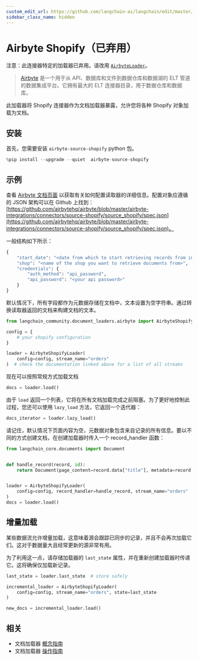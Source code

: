 ```yaml
---
custom_edit_url: https://github.com/langchain-ai/langchain/edit/master/docs/docs/integrations/document_loaders/airbyte_shopify.ipynb
sidebar_class_name: hidden
---
```


# Airbyte Shopify（已弃用）

注意：此连接器特定的加载器已弃用。请改用 [`AirbyteLoader`](/docs/integrations/document_loaders/airbyte)。

>[Airbyte](https://github.com/airbytehq/airbyte) 是一个用于从 API、数据库和文件到数据仓库和数据湖的 ELT 管道的数据集成平台。它拥有最大的 ELT 连接器目录，用于数据仓库和数据库。

此加载器将 Shopify 连接器作为文档加载器暴露，允许您将各种 Shopify 对象加载为文档。

## 安装

首先，您需要安装 `airbyte-source-shopify` python 包。

```python
%pip install --upgrade --quiet  airbyte-source-shopify
```

## 示例

查看 [Airbyte 文档页面](https://docs.airbyte.com/integrations/sources/shopify/) 以获取有关如何配置读取器的详细信息。配置对象应遵循的 JSON 架构可以在 Github 上找到：[https://github.com/airbytehq/airbyte/blob/master/airbyte-integrations/connectors/source-shopify/source_shopify/spec.json](https://github.com/airbytehq/airbyte/blob/master/airbyte-integrations/connectors/source-shopify/source_shopify/spec.json)。

一般结构如下所示：
```python
{
    "start_date": "<date from which to start retrieving records from in ISO format, e.g. 2020-10-20T00:00:00Z>",
    "shop": "<name of the shop you want to retrieve documents from>",
    "credentials": {
        "auth_method": "api_password",
        "api_password": "<your api password>"
    }
}
```

默认情况下，所有字段都作为元数据存储在文档中，文本设置为空字符串。通过转换读取器返回的文档来构建文档的文本。

```python
from langchain_community.document_loaders.airbyte import AirbyteShopifyLoader

config = {
    # your shopify configuration
}

loader = AirbyteShopifyLoader(
    config=config, stream_name="orders"
)  # check the documentation linked above for a list of all streams
```

现在可以按照常规方式加载文档

```python
docs = loader.load()
```

由于 `load` 返回一个列表，它将在所有文档加载完成之前阻塞。为了更好地控制此过程，您还可以使用 `lazy_load` 方法，它返回一个迭代器：

```python
docs_iterator = loader.lazy_load()
```

请记住，默认情况下页面内容为空，元数据对象包含来自记录的所有信息。要以不同的方式创建文档，在创建加载器时传入一个 record_handler 函数：

```python
from langchain_core.documents import Document


def handle_record(record, id):
    return Document(page_content=record.data["title"], metadata=record.data)


loader = AirbyteShopifyLoader(
    config=config, record_handler=handle_record, stream_name="orders"
)
docs = loader.load()
```

## 增量加载

某些数据流允许增量加载，这意味着源会跟踪已同步的记录，并且不会再次加载它们。这对于数据量大且经常更新的源非常有用。

为了利用这一点，请存储加载器的 `last_state` 属性，并在重新创建加载器时传递它。这将确保仅加载新记录。

```python
last_state = loader.last_state  # store safely

incremental_loader = AirbyteShopifyLoader(
    config=config, stream_name="orders", state=last_state
)

new_docs = incremental_loader.load()
```

## 相关

- 文档加载器 [概念指南](/docs/concepts/#document-loaders)
- 文档加载器 [操作指南](/docs/how_to/#document-loaders)